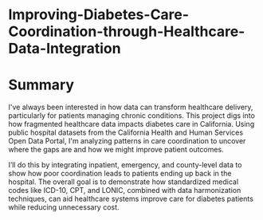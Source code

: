 # Improving-Diabetes-Care-Coordination-through-Healthcare-Data-Integration

# Summary 

I've always been interested in how data can transform healthcare delivery, particularly for patients managing chronic conditions. This project digs into how fragmented healthcare data impacts diabetes care in California. Using public hospital datasets from the California Health and Human Services Open Data Portal, I'm analyzing patterns in care coordination to uncover where the gaps are and how we might improve patient outcomes.

I’ll do this by integrating inpatient, emergency, and county-level data to show how poor coordination leads to patients ending up back in the hospital. The overall goal is to demonstrate how standardized medical codes like ICD-10, CPT, and LONIC, combined with data harmonization techniques, can aid healthcare systems improve care for diabetes patients while reducing unnecessary cost.
